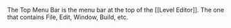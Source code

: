 The Top Menu Bar is the menu bar at the top of the [[Level Editor]].
The one that contains File, Edit, Window, Build, etc.
